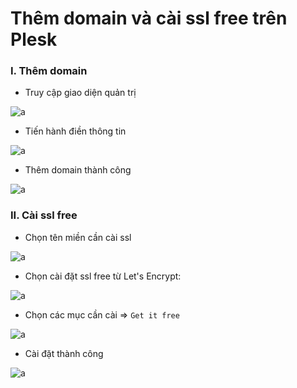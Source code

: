 # Thêm domain và cài ssl free trên Plesk

### I. Thêm domain

- Truy cập giao diện quản trị

![a](https://f5-zpcloud.zdn.vn/8205532667928229339/b6fdcc65edc0209e79d1.jpg)

- Tiến hành điền thông tin 

![a](https://f5-zpcloud.zdn.vn/4174718837710614711/f381bc1898bd55e30cac.jpg)

- Thêm domain thành công 

![a](https://f5-zpcloud.zdn.vn/6865145432312561493/534d6bf63153fc0da542.jpg)

### II. Cài ssl free

- Chọn tên miền cần cài ssl

![a](https://f6-zpcloud.zdn.vn/7361948434758189655/61aeacd6c0730d2d5462.jpg)

- Chọn cài đặt ssl free từ Let's Encrypt:

![a](https://f4-zpcloud.zdn.vn/4814374274456396309/f4f72bc546608b3ed271.jpg)

- Chọn các mục cần cài => `Get it free`

![a](https://f6-zpcloud.zdn.vn/385999247535223216/a7208932e7972ac97386.jpg)

- Cài đặt thành công 

![a](https://f6-zpcloud.zdn.vn/660822348427306863/679efabe671baa45f30a.jpg)
